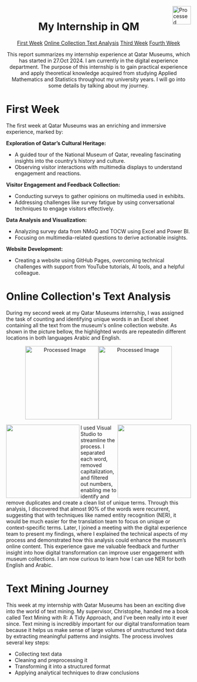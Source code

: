 <img src="https://i.ibb.co/kJ99gXz/qm-car-logo-0-0-1.png" align="right" alt="Processed Image" height="50" width="auto"  >
<html>
<body>
  <h1  align="center">My Internship in QM </h1>
  <p align="center" > <a href="#W1">First Week</a>     <a href="#W2">Online Collection Text Analysis</a>     <a href="#W3">Third Week</a>     <a href="#W4">Fourth Week</a> </p>
  

<p align="center">This report summarizes my internship experience at Qatar Museums, which has started in 27.Oct 2024. I am currently in the digital experience department. The purpose of this internship is to gain practical experience and apply theoretical knowledge acquired from studying Applied Mathematics and Statistics throughout my university years. I will go into some details by talking about my journey.</p>
  
<h1  align="Left" id="W1">First Week</h1>
<p>The first week at Qatar Museums was an enriching and immersive experience, marked by:</p>

<p><b>Exploration of Qatar’s Cultural Heritage:</b></p>
<ul>
  <li>	A guided tour of the National Museum of Qatar, revealing fascinating insights into the country’s history and culture.</li>
  <li>	Observing visitor interactions with multimedia displays to understand engagement and reactions.</li>
</ul>
<p><b>Visitor Engagement and Feedback Collection:</b></p>
<ul>
  <li>	Conducting surveys to gather opinions on multimedia used in exhibits.</li>
  <li>	Addressing challenges like survey fatigue by using conversational techniques to engage visitors effectively.</li>
</ul>
<p><b>Data Analysis and Visualization:</b></p>
<ul>
  <li>	Analyzing survey data from NMoQ and TOCW using Excel and Power BI.</li>
  <li>	Focusing on multimedia-related questions to derive actionable insights.</li>
</ul>
<p><b>Website Development:</b></p>
<ul>
  <li>	Creating a website using GitHub Pages, overcoming technical challenges with support from YouTube tutorials, AI tools, and a helpful colleague.</li>
</ul>

<h1 align="Left" id="W2"> Online Collection's Text Analysis </h1>
<p>During my second week at my Qatar Museums internship, I was assigned the task of counting and identifying unique words in an Excel sheet containing all the text from the museum's online collection website. As shown in the picture bellow, the highlighted words are repeatedin different locations in both languages Arabic and English.</p>
<p align="center" ><img align="Center" alt="Processed Image" height="200" width="auto" src="https://i.ibb.co/M9Wx8JS/Screenshot-2024-11-12-085434.png"  ><img  align="Center" alt="Processed Image" height="200" width="auto" src="https://i.ibb.co/7N5KMJN/Screenshot-2024-11-12-093819.png"></p>

<p><img align="left" height="200" width="auto" src="https://i.ibb.co/ZKghqH3/Screenshot-2024-11-12-094657.png" ><img align="right" height="200" width="auto" src="https://i.ibb.co/3WFwGQr/Screenshot-2024-11-12-094911.png" >
  
  I    used  Visual  Studio  to  streamline  the  process. I  separated  each  word,  removed  capitalization, and  filtered  out  numbers,  enabling  me  to  identify  and  remove  duplicates  and  create  a  clean  list  of  unique  terms. Through  this  analysis,  I  discovered  that  almost 90%  of  the  words  were  recurrent,  suggesting  that  with  techniques  like  named  entity  recognition  (NER),  it  would  be  much  easier  for  the  translation  team  to  focus on  unique  or  context-specific  terms.    Later,  I joined  a  meeting  with the digital  experience  team  to  present  my  findings,  where  I  explained  the  technical  aspects  of  my  process  and  demonstrated  how  this  analysis  could  enhance  the  museum’s  online  content.    This  experience  gave  me  valuable  feedback  and  further  insight  into  how digital  transformation  can  improve  user  engagement  with  museum  collections.  I  am  now  curious  to  learn  how  I  can  use  NER  for  both  English  and  Arabic.</p>

<h1 align="left" >Text Mining Journey </h1>
<p>This week at my internship with Qatar Museums has been an exciting dive into the world of text mining. My supervisor, Christophe, handed me a book called Text Mining with R: A Tidy Approach, and I've been really into it ever since. Text mining is incredibly important for our digital transformation team because it helps us make sense of large volumes of unstructured text data by extracting meaningful patterns and insights. The process involves several key steps:</p>
<ul>
 <li> Collecting text data</li>
 <li>	Cleaning and preprocessing it</li>
 <li>	Transforming it into a structured format</li>
 <li>	Applying analytical techniques to draw conclusions</li>
</ul>

</body>
</html>






